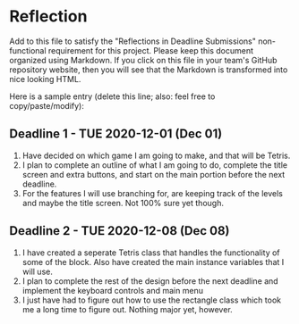 # Reflection

Add to this file to satisfy the "Reflections in Deadline Submissions" non-functional 
requirement for this project. Please keep this document organized using Markdown. If you
click on this file in your team's GitHub repository website, then you will see
that the Markdown is transformed into nice looking HTML.

Here is a sample entry (delete this line; also: feel free to copy/paste/modify):

## Deadline 1 - TUE 2020-12-01 (Dec 01)

1. Have decided on which game I am going to make, and that will be Tetris.
2. I plan to complete an outline of what I am going to do, complete the title screen and extra buttons, and start on the main portion before the next deadline.
3. For the features I will use branching for, are keeping track of the levels and maybe the title screen. Not 100% sure yet though.

## Deadline 2 - TUE 2020-12-08 (Dec 08)

1. I have created a seperate Tetris class that handles the functionality of some of the block. Also have created the main instance variables that I will use.
2. I plan to complete the rest of the design before the next deadline and implement the keyboard controls and main menu
3. I just have had to figure out how to use the rectangle class which took me a long time to figure out. Nothing major yet, however.